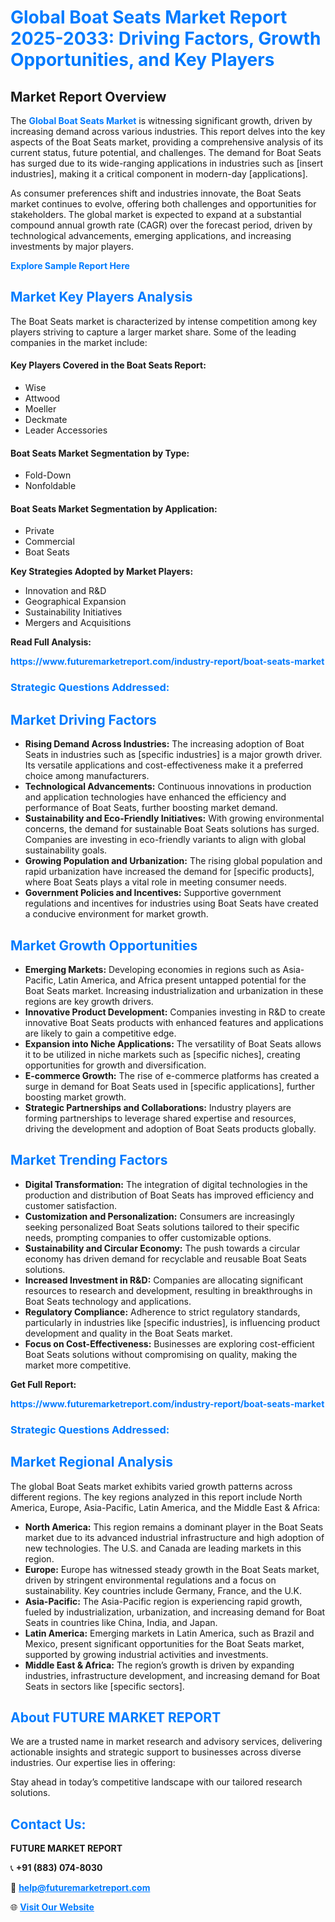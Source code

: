 <h1 style="color: #007BFF;">Global Boat Seats Market Report 2025-2033: Driving Factors, Growth Opportunities, and Key Players</h1>

<section id="overview">
<h2>Market Report Overview</h2>
<p>The <a href="https://www.futuremarketreport.com/industry-report/boat-seats-market" style="color: #007BFF; text-decoration: none;"><strong>Global Boat Seats Market</strong></a> is witnessing significant growth, driven by increasing demand across various industries. This report delves into the key aspects of the Boat Seats market, providing a comprehensive analysis of its current status, future potential, and challenges. The demand for Boat Seats has surged due to its wide-ranging applications in industries such as [insert industries], making it a critical component in modern-day [applications].</p>
<p>As consumer preferences shift and industries innovate, the Boat Seats market continues to evolve, offering both challenges and opportunities for stakeholders. The global market is expected to expand at a substantial compound annual growth rate (CAGR) over the forecast period, driven by technological advancements, emerging applications, and increasing investments by major players.</p>
</section>

<section id="overview">
<p><a href="https://www.futuremarketreport.com/request-sample/reportId=126264" style="color: #007BFF; text-decoration: none;"><strong>Explore Sample Report Here</strong></a></p>
</section>

<section id="key-players">
<h2 style="color: #007BFF;">Market Key Players Analysis</h2>
<p>The Boat Seats market is characterized by intense competition among key players striving to capture a larger market share. Some of the leading companies in the market include:</p>
<h4>Key Players Covered in the Boat Seats Report:</h4>
<ul><li>Wise</li><li>Attwood</li><li>Moeller</li><li>Deckmate</li><li>Leader Accessories</li></ul>
<h4>Boat Seats Market Segmentation by Type:</h4>
<ul><li>Fold-Down</li><li>Nonfoldable</li></ul>

<h4>Boat Seats Market Segmentation by Application:</h4>
<ul><li>Private</li><li>Commercial</li><li>Boat Seats</li></ul>
<p><strong>Key Strategies Adopted by Market Players:</strong></p>
<ul>
<li>Innovation and R&D</li>
<li>Geographical Expansion</li>
<li>Sustainability Initiatives</li>
<li>Mergers and Acquisitions</li>
</ul>
</section>

<section>
<p><strong>Read Full Analysis: </strong></p><a href="https://www.futuremarketreport.com/industry-report/boat-seats-market" style="color: #007BFF; text-decoration: none;"><strong>https://www.futuremarketreport.com/industry-report/boat-seats-market</strong></a>
<h3 style="color: #007BFF;">Strategic Questions Addressed:</h3>
</section>

<section id="driving-factors">
<h2 style="color: #007BFF;">Market Driving Factors</h2>
<ul>
<li><strong>Rising Demand Across Industries:</strong> The increasing adoption of Boat Seats in industries such as [specific industries] is a major growth driver. Its versatile applications and cost-effectiveness make it a preferred choice among manufacturers.</li>
<li><strong>Technological Advancements:</strong> Continuous innovations in production and application technologies have enhanced the efficiency and performance of Boat Seats, further boosting market demand.</li>
<li><strong>Sustainability and Eco-Friendly Initiatives:</strong> With growing environmental concerns, the demand for sustainable Boat Seats solutions has surged. Companies are investing in eco-friendly variants to align with global sustainability goals.</li>
<li><strong>Growing Population and Urbanization:</strong> The rising global population and rapid urbanization have increased the demand for [specific products], where Boat Seats plays a vital role in meeting consumer needs.</li>
<li><strong>Government Policies and Incentives:</strong> Supportive government regulations and incentives for industries using Boat Seats have created a conducive environment for market growth.</li>
</ul>
</section>

<section id="growth-opportunities">
<h2 style="color: #007BFF;">Market Growth Opportunities</h2>
<ul>
<li><strong>Emerging Markets:</strong> Developing economies in regions such as Asia-Pacific, Latin America, and Africa present untapped potential for the Boat Seats market. Increasing industrialization and urbanization in these regions are key growth drivers.</li>
<li><strong>Innovative Product Development:</strong> Companies investing in R&D to create innovative Boat Seats products with enhanced features and applications are likely to gain a competitive edge.</li>
<li><strong>Expansion into Niche Applications:</strong> The versatility of Boat Seats allows it to be utilized in niche markets such as [specific niches], creating opportunities for growth and diversification.</li>
<li><strong>E-commerce Growth:</strong> The rise of e-commerce platforms has created a surge in demand for Boat Seats used in [specific applications], further boosting market growth.</li>
<li><strong>Strategic Partnerships and Collaborations:</strong> Industry players are forming partnerships to leverage shared expertise and resources, driving the development and adoption of Boat Seats products globally.</li>
</ul>
</section>

<section id="trending-factors">
<h2 style="color: #007BFF;">Market Trending Factors</h2>
<ul>
<li><strong>Digital Transformation:</strong> The integration of digital technologies in the production and distribution of Boat Seats has improved efficiency and customer satisfaction.</li>
<li><strong>Customization and Personalization:</strong> Consumers are increasingly seeking personalized Boat Seats solutions tailored to their specific needs, prompting companies to offer customizable options.</li>
<li><strong>Sustainability and Circular Economy:</strong> The push towards a circular economy has driven demand for recyclable and reusable Boat Seats solutions.</li>
<li><strong>Increased Investment in R&D:</strong> Companies are allocating significant resources to research and development, resulting in breakthroughs in Boat Seats technology and applications.</li>
<li><strong>Regulatory Compliance:</strong> Adherence to strict regulatory standards, particularly in industries like [specific industries], is influencing product development and quality in the Boat Seats market.</li>
<li><strong>Focus on Cost-Effectiveness:</strong> Businesses are exploring cost-efficient Boat Seats solutions without compromising on quality, making the market more competitive.</li>
</ul>
</section>

<section>
<p><strong>Get Full Report: </strong></p><a href="https://www.futuremarketreport.com/industry-report/boat-seats-market" style="color: #007BFF; text-decoration: none;"><strong>https://www.futuremarketreport.com/industry-report/boat-seats-market</strong></a>
<h3 style="color: #007BFF;">Strategic Questions Addressed:</h3>
</section>


<section id="regional-analysis">
<h2 style="color: #007BFF;">Market Regional Analysis</h2>
<p>The global Boat Seats market exhibits varied growth patterns across different regions. The key regions analyzed in this report include North America, Europe, Asia-Pacific, Latin America, and the Middle East & Africa:</p>
<ul>
<li><strong>North America:</strong> This region remains a dominant player in the Boat Seats market due to its advanced industrial infrastructure and high adoption of new technologies. The U.S. and Canada are leading markets in this region.</li>
<li><strong>Europe:</strong> Europe has witnessed steady growth in the Boat Seats market, driven by stringent environmental regulations and a focus on sustainability. Key countries include Germany, France, and the U.K.</li>
<li><strong>Asia-Pacific:</strong> The Asia-Pacific region is experiencing rapid growth, fueled by industrialization, urbanization, and increasing demand for Boat Seats in countries like China, India, and Japan.</li>
<li><strong>Latin America:</strong> Emerging markets in Latin America, such as Brazil and Mexico, present significant opportunities for the Boat Seats market, supported by growing industrial activities and investments.</li>
<li><strong>Middle East & Africa:</strong> The region’s growth is driven by expanding industries, infrastructure development, and increasing demand for Boat Seats in sectors like [specific sectors].</li>
</ul>
</section>

<footer>
<h2 style="color: #007BFF;">About FUTURE MARKET REPORT</h2>
<p>We are a trusted name in market research and advisory services, delivering actionable insights and strategic support to businesses across diverse industries. Our expertise lies in offering:</p>

<p>Stay ahead in today’s competitive landscape with our tailored research solutions.</p>

<h2 style="color: #007BFF;">Contact Us:</h2>
<p><strong>FUTURE MARKET REPORT</strong></p>
<p>📞 <strong>+91 (883) 074-8030</strong></p>
<p>📧 <strong><a href="mailto:help@futuremarketreport.com" style="color: #007BFF;">help@futuremarketreport.com</a></strong></p>
<p>🌐 <strong><a href="https://www.futuremarketreport.com/" style="color: #007BFF;">Visit Our Website</a></strong></p>
</footer>